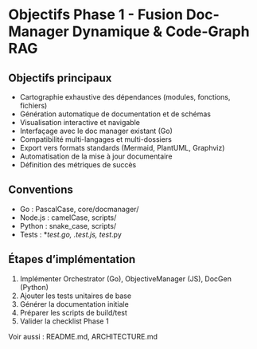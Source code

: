 # Objectifs Phase 1 - Fusion Doc-Manager Dynamique & Code-Graph RAG

## Objectifs principaux

- Cartographie exhaustive des dépendances (modules, fonctions, fichiers)
- Génération automatique de documentation et de schémas
- Visualisation interactive et navigable
- Interfaçage avec le doc manager existant (Go)
- Compatibilité multi-langages et multi-dossiers
- Export vers formats standards (Mermaid, PlantUML, Graphviz)
- Automatisation de la mise à jour documentaire
- Définition des métriques de succès

## Conventions

- Go : PascalCase, core/docmanager/
- Node.js : camelCase, scripts/
- Python : snake_case, scripts/
- Tests : **test.go, *.test.js, test**.py

## Étapes d’implémentation

1. Implémenter Orchestrator (Go), ObjectiveManager (JS), DocGen (Python)
2. Ajouter les tests unitaires de base
3. Générer la documentation initiale
4. Préparer les scripts de build/test
5. Valider la checklist Phase 1

Voir aussi : README.md, ARCHITECTURE.md
